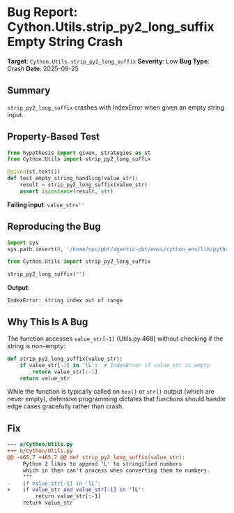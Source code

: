 # Bug Report: Cython.Utils.strip_py2_long_suffix Empty String Crash

**Target**: `Cython.Utils.strip_py2_long_suffix`
**Severity**: Low
**Bug Type**: Crash
**Date**: 2025-09-25

## Summary

`strip_py2_long_suffix` crashes with IndexError when given an empty string input.

## Property-Based Test

```python
from hypothesis import given, strategies as st
from Cython.Utils import strip_py2_long_suffix

@given(st.text())
def test_empty_string_handling(value_str):
    result = strip_py2_long_suffix(value_str)
    assert isinstance(result, str)
```

**Failing input**: `value_str=''`

## Reproducing the Bug

```python
import sys
sys.path.insert(0, '/home/npc/pbt/agentic-pbt/envs/cython_env/lib/python3.13/site-packages')

from Cython.Utils import strip_py2_long_suffix

strip_py2_long_suffix("")
```

**Output**:
```
IndexError: string index out of range
```

## Why This Is A Bug

The function accesses `value_str[-1]` (Utils.py:468) without checking if the string is non-empty:

```python
def strip_py2_long_suffix(value_str):
    if value_str[-1] in 'lL':  # IndexError if value_str is empty
        return value_str[:-1]
    return value_str
```

While the function is typically called on `hex()` or `str()` output (which are never empty), defensive programming dictates that functions should handle edge cases gracefully rather than crash.

## Fix

```diff
--- a/Cython/Utils.py
+++ b/Cython/Utils.py
@@ -465,7 +465,7 @@ def strip_py2_long_suffix(value_str):
     Python 2 likes to append 'L' to stringified numbers
     which in then can't process when converting them to numbers.
     """
-    if value_str[-1] in 'lL':
+    if value_str and value_str[-1] in 'lL':
         return value_str[:-1]
     return value_str
```